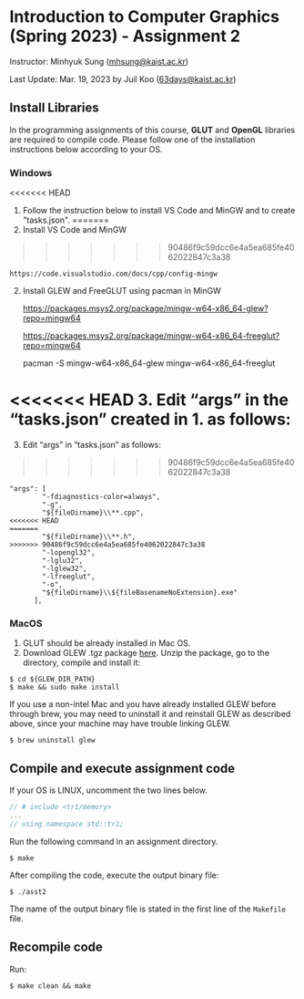 Introduction to Computer Graphics (Spring 2023) - Assignment 2
=====
Instructor: Minhyuk Sung (mhsung@kaist.ac.kr)

Last Update: Mar. 19, 2023 by Juil Koo (63days@kaist.ac.kr)

## Install Libraries
In the programming assignments of this course, **GLUT** and **OpenGL** libraries are required to compile code. Please follow one of the installation instructions below according to your OS.

### Windows

<<<<<<< HEAD
1. Follow the instruction below to install VS Code and MinGW and to create "tasks.json".
=======
1. Install VS Code and MinGW
>>>>>>> 90486f9c59dcc6e4a5ea685fe4062022847c3a38

	https://code.visualstudio.com/docs/cpp/config-mingw

2.  Install GLEW and FreeGLUT using pacman in MinGW

	https://packages.msys2.org/package/mingw-w64-x86_64-glew?repo=mingw64

	https://packages.msys2.org/package/mingw-w64-x86_64-freeglut?repo=mingw64

	pacman -S mingw-w64-x86_64-glew mingw-w64-x86_64-freeglut

<<<<<<< HEAD
3. Edit “args” in the “tasks.json” created in 1. as follows:
=======
3. Edit “args” in “tasks.json” as follows:
>>>>>>> 90486f9c59dcc6e4a5ea685fe4062022847c3a38

```
"args": [
        "-fdiagnostics-color=always",
        "-g",
        "${fileDirname}\\**.cpp",
<<<<<<< HEAD
=======
        "${fileDirname}\\**.h",
>>>>>>> 90486f9c59dcc6e4a5ea685fe4062022847c3a38
        "-lopengl32",
        "-lglu32",
        "-lglew32",
        "-lfreeglut",
        "-o",
        "${fileDirname}\\${fileBasenameNoExtension}.exe"
      ],
```

### MacOS

1. GLUT should be already installed in Mac OS.
2. Download GLEW .tgz package [here](https://github.com/nigels-com/glew/releases/download/glew-2.2.0/glew-2.2.0.tgz/). Unzip the package, go to the directory, compile and install it:

```shell
$ cd ${GLEW_DIR_PATH}
$ make && sudo make install 
```
If you use a non-intel Mac and you have already installed GLEW before through brew, you may need to uninstall it and reinstall GLEW as described above, since your machine may have trouble linking GLEW.

```shell
$ brew uninstall glew
```

## Compile and execute assignment code

If your OS is LINUX, uncomment the two lines below.

```c++
// # include <tr1/memory>
...
// using namespace std::tr1;
```

Run the following command in an assignment directory.

```shell
$ make
```

After compiling the code, execute the output binary file:

```shell
$ ./asst2
```

The name of the output binary file is stated in the first line of the `Makefile` file.

## Recompile code
Run:

```shell
$ make clean && make
```

